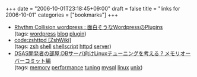 +++
date = "2006-10-01T23:18:45+09:00"
draft = false
title = "links for 2006-10-01"
categories = ["bookmarks"]
+++

<ul class="delicious">
	<li>
		<div class="delicious-link"><a href="http://rhythm-collision.studio-web.net/archives/168/2006">Rhythm Collision wordpress : 面白そうなWordpressのPlugins</a></div>
		<div class="delicious-tags">(tags: <a href="http://del.icio.us/nobu666/wordpress">wordpress</a> <a href="http://del.icio.us/nobu666/blog">blog</a> <a href="http://del.icio.us/nobu666/plugin">plugin</a>)</div>
	</li>
	<li>
		<div class="delicious-link"><a href="http://zshwiki.org/home/code/zshttpd">code:zshttpd [ZshWiki]</a></div>
		<div class="delicious-tags">(tags: <a href="http://del.icio.us/nobu666/zsh">zsh</a> <a href="http://del.icio.us/nobu666/shell">shell</a> <a href="http://del.icio.us/nobu666/shellscript">shellscript</a> <a href="http://del.icio.us/nobu666/httpd">httpd</a> <a href="http://del.icio.us/nobu666/server">server</a>)</div>
	</li>
	<li>
		<div class="delicious-link"><a href="http://dsas.blog.klab.org/archives/50706324.html">DSAS開発者の部屋:DBサーバ向けLinuxチューニングを考える ? メモリオーバーコミット編</a></div>
		<div class="delicious-tags">(tags: <a href="http://del.icio.us/nobu666/memory">memory</a> <a href="http://del.icio.us/nobu666/performance">performance</a> <a href="http://del.icio.us/nobu666/tuning">tuning</a> <a href="http://del.icio.us/nobu666/mysql">mysql</a> <a href="http://del.icio.us/nobu666/linux">linux</a> <a href="http://del.icio.us/nobu666/unix">unix</a>)</div>
	</li>
</ul>
